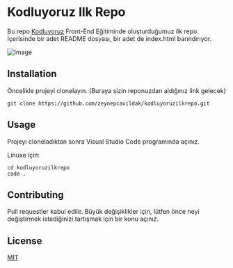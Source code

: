 # Kodluyoruz Ilk Repo
Bu repo [Kodluyoruz](https://kodluyoruz.org/tr/kodluyoruz/) Front-End Eğitiminde oluşturduğumuz ilk repo. İçerisinde bir adet README dosyası, bir adet de index.html barındırıyor.

![Image](https://github.com/zeynepcavildak/kodluyoruzilkrepo/blob/main/img/ilk%20readme.png/200/200)

## Installation
Öncelikle projeyi clonelayın. (Buraya sizin reponuzdan aldığınız link gelecek)

```
git clone https://github.com/zeynepcavildak/kodluyoruzilkrepo.git
```

## Usage
Projeyi cloneladıktan sonra Visual Studio Code programında açınız.

Linuxe için:
```
cd kodluyoruzilkrepo
code .
```
## Contributing
Pull requestler kabul edilir. Büyük değişiklikler için, lütfen önce neyi değiştirmek istediğinizi tartışmak için bir konu açınız.

## License
[MIT](https://choosealicense.com/licenses/mit/)